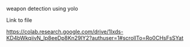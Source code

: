 weapon detection using yolo

Link to file 

https://colab.research.google.com/drive/1lxds-KD4bWkqiivN_Ip8eeDp8Kn29IY2?authuser=1#scrollTo=Ro0CHsFsSYat
